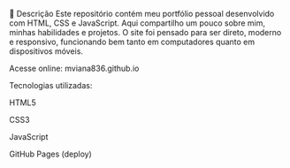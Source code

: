 📝 Descrição 
Este repositório contém meu portfólio pessoal desenvolvido com HTML, CSS e JavaScript. Aqui compartilho um pouco sobre mim, minhas habilidades e projetos. O site foi pensado para ser direto, moderno e responsivo, funcionando bem tanto em computadores quanto em dispositivos móveis.

Acesse online: mviana836.github.io

Tecnologias utilizadas:

HTML5

CSS3

JavaScript

GitHub Pages (deploy)

